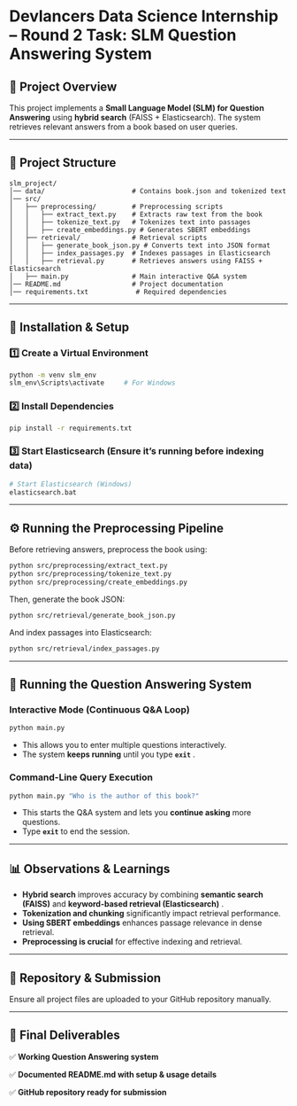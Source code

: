 # **Devlancers Data Science Internship – Round 2 Task: SLM Question Answering System**

## 📌 **Project Overview**

This project implements a **Small Language Model (SLM) for Question Answering** using **hybrid search** (FAISS + Elasticsearch). The system retrieves relevant answers from a book based on user queries.

---

## 📂 **Project Structure**

```
slm_project/
│── data/                      # Contains book.json and tokenized text
│── src/
│   ├── preprocessing/         # Preprocessing scripts
│   │   ├── extract_text.py    # Extracts raw text from the book
│   │   ├── tokenize_text.py   # Tokenizes text into passages
│   │   ├── create_embeddings.py # Generates SBERT embeddings
│   ├── retrieval/             # Retrieval scripts
│   │   ├── generate_book_json.py # Converts text into JSON format
│   │   ├── index_passages.py  # Indexes passages in Elasticsearch
│   │   ├── retrieval.py       # Retrieves answers using FAISS + Elasticsearch
│   ├── main.py                # Main interactive Q&A system
│── README.md                  # Project documentation
│── requirements.txt            # Required dependencies
```

---

## 🚀 **Installation & Setup**

### **1️⃣ Create a Virtual Environment**

```sh
python -m venv slm_env
slm_env\Scripts\activate     # For Windows
```

### **2️⃣ Install Dependencies**

```sh
pip install -r requirements.txt
```

### **3️⃣ Start Elasticsearch** (Ensure it’s running before indexing data)

```sh
# Start Elasticsearch (Windows)
elasticsearch.bat
```

---

## ⚙️ **Running the Preprocessing Pipeline**

Before retrieving answers, preprocess the book using:

```sh
python src/preprocessing/extract_text.py
python src/preprocessing/tokenize_text.py
python src/preprocessing/create_embeddings.py
```

Then, generate the book JSON:

```sh
python src/retrieval/generate_book_json.py
```

And index passages into Elasticsearch:

```sh
python src/retrieval/index_passages.py
```

---

## 🔎 **Running the Question Answering System**

### **Interactive Mode (Continuous Q&A Loop)**

```sh
python main.py
```

* This allows you to enter multiple questions interactively.
* The system **keeps running** until you type  **`exit`** .

### **Command-Line Query Execution**

```sh
python main.py "Who is the author of this book?"
```

* This starts the Q&A system and lets you **continue asking** more questions.
* Type **`exit`** to end the session.

---

## 📊 **Observations & Learnings**

* **Hybrid search** improves accuracy by combining **semantic search (FAISS)** and  **keyword-based retrieval (Elasticsearch)** .
* **Tokenization and chunking** significantly impact retrieval performance.
* **Using SBERT embeddings** enhances passage relevance in dense retrieval.
* **Preprocessing is crucial** for effective indexing and retrieval.

---

## 🔗 **Repository & Submission**

Ensure all project files are uploaded to your GitHub repository manually.

---

## 🎯 **Final Deliverables**

✅ **Working Question Answering system**

✅ **Documented README.md with setup & usage details**

✅ **GitHub repository ready for submission**

